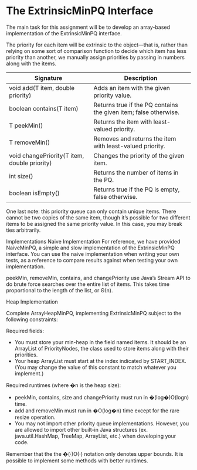 # The ExtrinsicMinPQ Interface

The main task for this assignment will be to develop an array-based implementation of the ExtrinsicMinPQ interface.

The priority for each item will be extrinsic to the object—that is, rather than relying on some sort of comparison function to decide which item has less priority than another, we manually assign priorities by passing in numbers along with the items.

| Signature	| Description |
|-----------|-------------|
| void add(T item, double priority) |	Adds an item with the given priority value. |
| boolean contains(T item)	| Returns true if the PQ contains the given item; false otherwise. |
| T peekMin()	| Returns the item with least-valued priority. |
| T removeMin()	| Removes and returns the item with least-valued priority. |
| void changePriority(T item, double priority)	| Changes the priority of the given item. |
| int size()	| Returns the number of items in the PQ. |
| boolean isEmpty()	| Returns true if the PQ is empty, false otherwise. |

One last note: this priority queue can only contain unique items. There cannot be two copies of the same item, though it’s possible for two different items to be assigned the same priority value. In this case, you may break ties arbitrarily.

Implementations
Naive Implementation
For reference, we have provided NaiveMinPQ, a simple and slow implementation of the ExtrinsicMinPQ interface. You can use the naive implementation when writing your own tests, as a reference to compare results against when testing your own implementation.

peekMin, removeMin, contains, and changePriority use Java’s Stream API to do brute force searches over the entire list of items. This takes time proportional to the length of the list, or Θ(n).

Heap Implementation

Complete ArrayHeapMinPQ, implementing ExtrinsicMinPQ subject to the following constraints:

Required fields:
- You must store your min-heap in the field named items. It should be an ArrayList of PriorityNodes, the class used to store items along with their priorities.
- Your heap ArrayList must start at the index indicated by START_INDEX. (You may change the value of this constant to match whatever you implement.)

Required runtimes (where �n is the heap size):
- peekMin, contains, size and changePriority must run in �(log�)O(logn) time.
- add and removeMin must run in �O(log�n) time except for the rare resize operation.
- You may not import other priority queue implementations. However, you are allowed to import other built-in Java structures (ex. java.util.HashMap, TreeMap, ArrayList, etc.) when developing your code.

Remember that the the �(⋅)O(⋅) notation only denotes upper bounds. It is possible to implement some methods with better runtimes.
